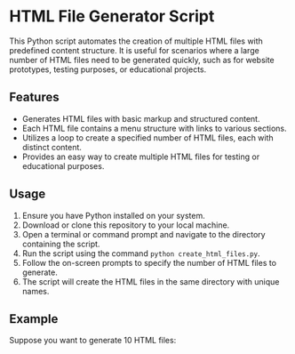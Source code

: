 # HTML File Generator Script

This Python script automates the creation of multiple HTML files with predefined content structure. It is useful for scenarios where a large number of HTML files need to be generated quickly, such as for website prototypes, testing purposes, or educational projects.

## Features
- Generates HTML files with basic markup and structured content.
- Each HTML file contains a menu structure with links to various sections.
- Utilizes a loop to create a specified number of HTML files, each with distinct content.
- Provides an easy way to create multiple HTML files for testing or educational purposes.

## Usage
1. Ensure you have Python installed on your system.
2. Download or clone this repository to your local machine.
3. Open a terminal or command prompt and navigate to the directory containing the script.
4. Run the script using the command `python create_html_files.py`.
5. Follow the on-screen prompts to specify the number of HTML files to generate.
6. The script will create the HTML files in the same directory with unique names.

## Example
Suppose you want to generate 10 HTML files:

